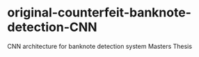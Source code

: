 # original-counterfeit-banknote-detection-CNN
CNN architecture for banknote detection system
Masters Thesis
